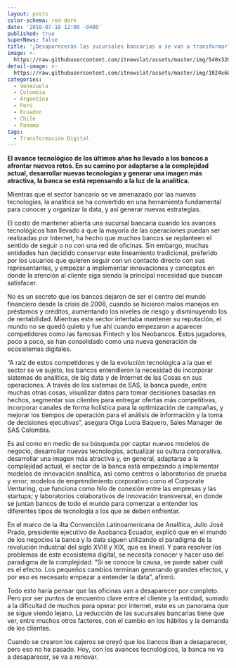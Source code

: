 ```yaml
---
layout: posts
color-schema: red-dark
date: '2018-07-18 12:00 -0400'
published: true
superNews: false
title: '¿Desaparecerán las sucursales bancarias o se van a transformar? '
image: >-
  https://raw.githubusercontent.com/itnewslat/assets/master/img/540x320/Oficina-Bancaria-p.jpg
detail-image: >-
  https://raw.githubusercontent.com/itnewslat/assets/master/img/1024x680/Oficina-Bancaria-g.jpg
categories:
  - Venezuela
  - Colombia
  - Argentina
  - Perú
  - Ecuador
  - Chile
  - Panama
tags:
  - Transformación Digital
---
```

**El avance tecnológico de los últimos años ha llevado a los bancos a afrontar nuevos retos. En su camino por adaptarse a la complejidad actual, desarrollar nuevas tecnologías y generar una imagen más atractiva, la banca se está repensando a la luz de la analítica.**

Mientras que el sector bancario se ve amenazado por las nuevas tecnologías, la analítica se ha convertido en una herramienta fundamental para conocer y organizar la data, y así generar nuevas estrategias. 

El costo de mantener abierta una sucursal bancaria cuando los avances tecnológicos han llevado a que la mayoría de las operaciones puedan ser realizadas por Internet, ha hecho que muchos bancos se replanteen el sentido de seguir o no con una red de oficinas. Sin embargo, muchas entidades han decidido conservar este lineamiento tradicional, preferido por los usuarios que quieren seguir con un contacto directo con sus representantes, y empezar a implementar innovaciones y conceptos en donde la atención al cliente siga siendo la principal necesidad que buscan satisfacer. 

No es un secreto que los bancos dejaron de ser el centro del mundo financiero desde la crisis de 2008, cuando se hicieron malos manejos en préstamos y créditos, aumentando los niveles de riesgo y disminuyendo los de rentabilidad. Mientras este sector intentaba mantener su reputación, el mundo no se quedó quieto y fue ahí cuando empezaron a aparecer competidores como las famosas Fintech y los Neobancos. Estos jugadores, poco a poco, se han consolidado como una nueva generación de ecosistemas digitales. 

“A raíz de estos competidores y de la evolución tecnológica a la que el sector se ve sujeto, los bancos entendieron la necesidad de incorporar sistemas de analítica, de big data y de Internet de las Cosas en sus operaciones. A través de los sistemas de SAS, la banca puede, entre muchas otras cosas, visualizar datos para tomar decisiones basadas en hechos, segmentar sus clientes para entregar ofertas más competitivas, incorporar canales de forma holística para la optimización de campañas, y mejorar los tiempos de operación para el análisis de información y la toma de decisiones ejecutivas”, asegura Olga Lucia Baquero, Sales Manager de SAS Colombia.

Es así como en medio de su búsqueda por captar nuevos modelos de negocio, desarrollar nuevas tecnologías, actualizar su cultura corporativa, desarrollar una imagen más atractiva y, en general, adaptarse a la complejidad actual, el sector de la banca está empezando a implementar modelos de innovación analítica, así como centros o laboratorios de prueba y error; modelos de emprendimiento corporativo como el Corporate Venturing, que funciona como hilo de conexión entre las empresas y las startups; y laboratorios colaborativos de innovación transversal, en donde se juntan bancos de todo el mundo para comenzar a entender los diferentes tipos de tecnología a los que se deben enfrentar. 

En el marco de la 4ta Convención Latinoamericana de Analítica, Julio José Prado, presidente ejecutivo de Asobanca Ecuador, explicó que en el mundo de los negocios la banca y la data siguen utilizando el paradigma de la revolución industrial del siglo XVIII y XIX, que es lineal. Y para resolver los problemas de este ecosistema digital, se necesita conocer y hacer uso del paradigma de la complejidad. “Si se conoce la causa, se puede saber cuál es el efecto. Los pequeños cambios terminan generando grandes efectos, y por eso es necesario empezar a entender la data”, afirmó. 

Todo esto haría pensar que las oficinas van a desaparecer por completo. Pero por ser puntos de encuentro clave entre el cliente y la entidad, sumado a la dificultad de muchos para operar por internet, este es un panorama que se sigue viendo lejano. La reducción de las sucursales bancarias tiene que ver, entre muchos otros factores, con el cambio en los hábitos y la demanda de los clientes.

Cuando se crearon los cajeros se creyó que los bancos iban a desaparecer, pero eso no ha pasado. Hoy, con los avances tecnológicos, la banca no va a desaparecer, se va a renovar. 
